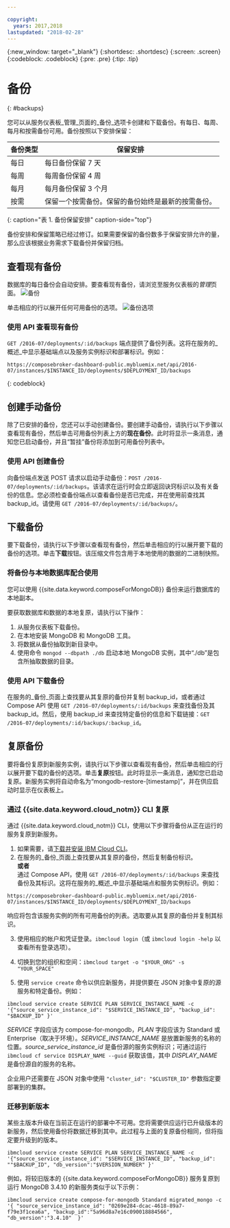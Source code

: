 ```yaml
---

copyright:
  years: 2017,2018
lastupdated: "2018-02-28"
---
```


{:new_window: target="_blank"}
{:shortdesc: .shortdesc}
{:screen: .screen}
{:codeblock: .codeblock}
{:pre: .pre}
{:tip: .tip}

# 备份
{: #backups}

您可以从服务仪表板_管理_页面的_备份_选项卡创建和下载备份。有每日、每周、每月和按需备份可用。备份按照以下安排保留：

备份类型|保留安排
----------|-----------
每日|每日备份保留 7 天
每周|每周备份保留 4 周
每月|每月备份保留 3 个月
按需|保留一个按需备份。保留的备份始终是最新的按需备份。
{: caption="表 1. 备份保留安排" caption-side="top"}

备份安排和保留策略已经过修订。如果需要保留的备份数多于保留安排允许的量，那么应该根据业务需求下载备份并保留归档。

## 查看现有备份

数据库的每日备份会自动安排。要查看现有备份，请浏览至服务仪表板的*管理*页面。
  ![备份](./images/mongodb-backups-show.png "可用备份列表")

单击相应的行以展开任何可用备份的选项。
  ![备份选项](./images/mongodb-backups-options.png "备份选项。") 

### 使用 API 查看现有备份

`GET /2016-07/deployments/:id/backups` 端点提供了备份列表。这将在服务的_概述_中显示基础端点以及服务实例标识和部署标识。例如： 

```
https://composebroker-dashboard-public.mybluemix.net/api/2016-07/instances/$INSTANCE_ID/deployments/$DEPLOYMENT_ID/backups
```
{: codeblock}

## 创建手动备份

除了已安排的备份，您还可以手动创建备份。要创建手动备份，请执行以下步骤以查看现有备份，然后单击可用备份列表上方的**现在备份**。此时将显示一条消息，通知您已启动备份，并且“暂挂”备份将添加到可用备份列表中。

### 使用 API 创建备份

向备份端点发送 POST 请求以启动手动备份：`POST /2016-07/deployments/:id/backups`。该请求在运行时会立即返回诀窍标识以及有关备份的信息。您必须检查备份端点以查看备份是否已完成，并在使用前查找其 backup_id。请使用 `GET /2016-07/deployments/:id/backups/`。

## 下载备份

要下载备份，请执行以下步骤以查看现有备份，然后单击相应的行以展开要下载的备份的选项。单击**下载**按钮。该压缩文件包含用于本地使用的数据的二进制快照。

### 将备份与本地数据库配合使用

您可以使用 {{site.data.keyword.composeForMongoDB}} 备份来运行数据库的本地副本。

要获取数据库和数据的本地复原，请执行以下操作：

1. 从服务仪表板下载备份。
2. 在本地安装 MongoDB 和 MongoDB 工具。
3. 将数据从备份抽取到新目录中。
4. 使用命令 `mongod --dbpath ./db` 启动本地 MongoDB 实例，其中“./db”是包含所抽取数据的目录。

### 使用 API 下载备份
在服务的_备份_页面上查找要从其复原的备份并复制 backup_id，或者通过 Compose API 使用 `GET /2016-07/deployments/:id/backups` 来查找备份及其 backup_id。然后，使用 backup_id 来查找特定备份的信息和下载链接：`GET /2016-07/deployments/:id/backups/:backup_id`。

## 复原备份

要将备份复原到新服务实例，请执行以下步骤以查看现有备份，然后单击相应的行以展开要下载的备份的选项。单击**复原**按钮。此时将显示一条消息，通知您已启动复原。新服务实例将自动命名为“mongodb-restore-[timestamp]”，并在供应启动时显示在仪表板上。

### 通过 {{site.data.keyword.cloud_notm}} CLI 复原

通过 {{site.data.keyword.cloud_notm}} CLI，使用以下步骤将备份从正在运行的服务复原到新服务。 
1. 如果需要，请[下载并安装 IBM Cloud CLI](https://console.{DomainName}/docs/cli/index.html#overview)。 
2. 在服务的_备份_页面上查找要从其复原的备份，然后复制备份标识。  
  **或者**  
通过 Compose API，使用 `GET /2016-07/deployments/:id/backups` 来查找备份及其标识。这将在服务的_概述_中显示基础端点和服务实例标识。例如： 
  ``` 
  https://composebroker-dashboard-public.mybluemix.net/api/2016-07/instances/$INSTANCE_ID/deployments/$DEPLOYMENT_ID/backups
  ```  
响应将包含该服务实例的所有可用备份的列表。选取要从其复原的备份并复制其标识。

3. 使用相应的帐户和凭证登录。`ibmcloud login`（或 `ibmcloud login -help` 以查看所有登录选项）。

4. 切换到您的组织和空间：`ibmcloud target -o "$YOUR_ORG" -s "YOUR_SPACE"`

5. 使用 `service create` 命令以供应新服务，并提供要在 JSON 对象中复原的源服务和特定备份。例如：
``` 
ibmcloud service create SERVICE PLAN SERVICE_INSTANCE_NAME -c '{"source_service_instance_id": "$SERVICE_INSTANCE_ID", "backup_id": "$BACKUP_ID" }'
```
_SERVICE_ 字段应该为 compose-for-mongodb，_PLAN_ 字段应该为 Standard 或 Enterprise（取决于环境）。_SERVICE\_INSTANCE\_NAME_ 是放置新服务的名称的位置。_source\_service\_instance\_id_ 是备份源的服务实例标识；可通过运行 `ibmcloud cf service DISPLAY_NAME --guid` 获取该值，其中 _DISPLAY\_NAME_ 是备份源自的服务的名称。 
  
  企业用户还需要在 JSON 对象中使用 `"cluster_id": "$CLUSTER_ID"` 参数指定要部署到的集群。

### 迁移到新版本

某些主版本升级在当前正在运行的部署中不可用。您将需要供应运行已升级版本的新服务，然后使用备份将数据迁移到其中。此过程与上面的复原备份相同，但将指定要升级到的版本。

``` 
ibmcloud service create SERVICE PLAN SERVICE_INSTANCE_NAME -c '{"source_service_instance_id": "$SERVICE_INSTANCE_ID", "backup_id": ""$BACKUP_ID", "db_version":"$VERSION_NUMBER" }'
```

例如，将较旧版本的 {{site.data.keyword.composeForMongoDB}} 服务复原到运行 MongoDB 3.4.10 的新服务类似于以下示例：
```
ibmcloud service create compose-for-mongodb Standard migrated_mongo -c '{ "source_service_instance_id": "0269e284-dcac-4618-89a7-f79e3f1cea6a", "backup_id":"5a96d8a7e16c090018884566", "db_version":"3.4.10"  }'
```
